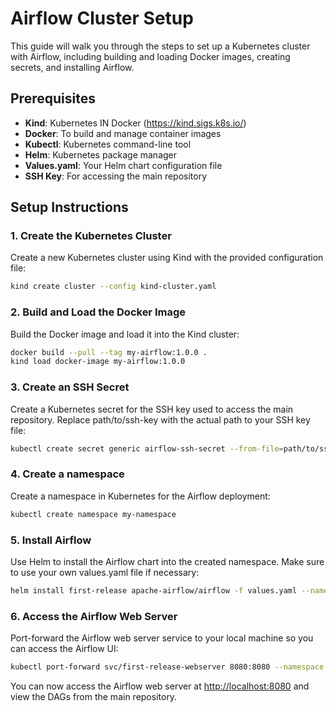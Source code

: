 # Airflow Cluster Setup

This guide will walk you through the steps to set up a Kubernetes cluster with Airflow, including building and loading Docker images, creating secrets, and installing Airflow.

## Prerequisites

- **Kind**: Kubernetes IN Docker (https://kind.sigs.k8s.io/)
- **Docker**: To build and manage container images
- **Kubectl**: Kubernetes command-line tool
- **Helm**: Kubernetes package manager
- **Values.yaml**: Your Helm chart configuration file
- **SSH Key**: For accessing the main repository

## Setup Instructions

### 1. Create the Kubernetes Cluster

Create a new Kubernetes cluster using Kind with the provided configuration file:

```bash
kind create cluster --config kind-cluster.yaml
```
### 2. Build and Load the Docker Image

Build the Docker image and load it into the Kind cluster:

```bash
docker build --pull --tag my-airflow:1.0.0 .
kind load docker-image my-airflow:1.0.0
```
### 3. Create an SSH Secret

Create a Kubernetes secret for the SSH key used to access the main repository. Replace path/to/ssh-key with the actual path to your SSH key file:

```bash
kubectl create secret generic airflow-ssh-secret --from-file=path/to/ssh-key
```

### 4. Create a namespace

Create a namespace in Kubernetes for the Airflow deployment:

```bash
kubectl create namespace my-namespace
```


### 5. Install Airflow

Use Helm to install the Airflow chart into the created namespace. Make sure to use your own values.yaml file if necessary:

```bash
helm install first-release apache-airflow/airflow -f values.yaml --namespace my-namespace
```

### 6. Access the Airflow Web Server

Port-forward the Airflow web server service to your local machine so you can access the Airflow UI:
```bash
kubectl port-forward svc/first-release-webserver 8080:8080 --namespace my-namespace
```
You can now access the Airflow web server at [http://localhost:8080](http://localhost:8080) and view the DAGs from the main repository.


